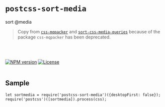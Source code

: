 # `postcss-sort-media`
sort @media
> Copy from [`css-mqpacker`](https://www.npmjs.com/package/css-mqpacker) and [`sort-css-media-queries`](https://www.npmjs.com/package/sort-css-media-queries) because of the package `css-mqpacker` has been deprecated.
<br>
<br>

[![NPM version](https://img.shields.io/npm/v/postcss-sort-media.svg)](https://www.npmjs.com/package/postcss-sort-media)
[![License](https://img.shields.io/badge/License-MIT-brightgreen.svg)](https://github.com/gotoeasy/rpose/blob/master/LICENSE)
<br>
<br>


## Sample
```
let sortmedia = require('postcss-sort-media')({desktopFirst: false});
require('postcss')([sortmedia]).process(css);
```
<br>
<br>

